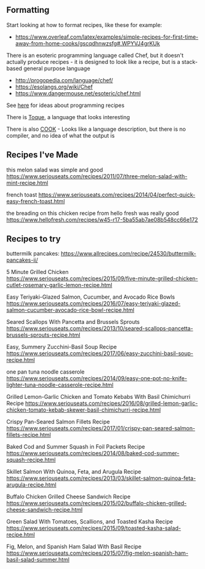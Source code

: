 ## Formatting

Start looking at how to format recipes, like these for example:
* https://www.overleaf.com/latex/examples/simple-recipes-for-first-time-away-from-home-cooks/gscqdhnwzsfg#.WPYVJ4grKUk

There is an esoteric programming language called Chef, but it doesn't actually produce recipes - it is designed to look like a recipe, but is a stack-based general purpose language
* http://progopedia.com/language/chef/
* https://esolangs.org/wiki/Chef
* https://www.dangermouse.net/esoteric/chef.html

See [here](http://www.cs4fn.org/programming/recipeprogramming.php) for ideas about programming recipes

There is [Toque](https://www.researchgate.net/publication/221518131_Toque_designing_a_cooking-based_programming_language_for_and_with_children), a language that looks interesting

There is also [COOK](https://github.com/MichaelBarney/cook) - Looks like a language description, but there is no compiler, and no idea of what the output is




## Recipes I've Made

this melon salad was simple and good
https://www.seriouseats.com/recipes/2011/07/three-melon-salad-with-mint-recipe.html

french toast
https://www.seriouseats.com/recipes/2014/04/perfect-quick-easy-french-toast.html

the breading on this chicken recipe from hello fresh was really good
https://www.hellofresh.com/recipes/w45-r17-5ba55ab7ae08b548cc66e172



## Recipes to try

buttermilk pancakes:
https://www.allrecipes.com/recipe/24530/buttermilk-pancakes-ii/

5 Minute Grilled Chicken
https://www.seriouseats.com/recipes/2015/09/five-minute-grilled-chicken-cutlet-rosemary-garlic-lemon-recipe.html

Easy Teriyaki-Glazed Salmon, Cucumber, and Avocado Rice Bowls
https://www.seriouseats.com/recipes/2016/07/easy-teriyaki-glazed-salmon-cucumber-avocado-rice-bowl-recipe.html

Seared Scallops With Pancetta and Brussels Sprouts
https://www.seriouseats.com/recipes/2013/10/seared-scallops-pancetta-brussels-sprouts-recipe.html

Easy, Summery Zucchini-Basil Soup Recipe
https://www.seriouseats.com/recipes/2017/06/easy-zucchini-basil-soup-recipe.html

one pan tuna noodle casserole
https://www.seriouseats.com/recipes/2014/09/easy-one-pot-no-knife-lighter-tuna-noodle-casserole-recipe.html

Grilled Lemon-Garlic Chicken and Tomato Kebabs With Basil Chimichurri Recipe
https://www.seriouseats.com/recipes/2016/08/grilled-lemon-garlic-chicken-tomato-kebab-skewer-basil-chimichurri-recipe.html

Crispy Pan-Seared Salmon Fillets Recipe
https://www.seriouseats.com/recipes/2017/01/crispy-pan-seared-salmon-fillets-recipe.html

Baked Cod and Summer Squash in Foil Packets Recipe
https://www.seriouseats.com/recipes/2014/08/baked-cod-summer-squash-recipe.html

Skillet Salmon With Quinoa, Feta, and Arugula Recipe
https://www.seriouseats.com/recipes/2013/03/skillet-salmon-quinoa-feta-arugula-recipe.html

Buffalo Chicken Grilled Cheese Sandwich Recipe
https://www.seriouseats.com/recipes/2015/02/buffalo-chicken-grilled-cheese-sandwich-recipe.html

Green Salad With Tomatoes, Scallions, and Toasted Kasha Recipe
https://www.seriouseats.com/recipes/2015/09/toasted-kasha-salad-recipe.html

Fig, Melon, and Spanish Ham Salad With Basil Recipe
https://www.seriouseats.com/recipes/2015/07/fig-melon-spanish-ham-basil-salad-summer.html

